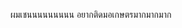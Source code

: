 ผมเชนนนนนนนนน
อยากติดมอเกษตรมากมากมาก

<!---
zennext56/zennext56 is a ✨ special ✨ repository because its `README.md` (this file) appears on your GitHub profile.
You can click the Preview link to take a look at your changes.
--->
